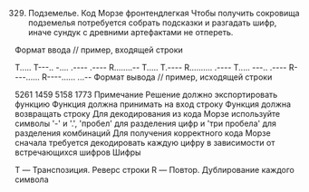 329. Подземелье. Код Морзе
фронтендлегкая
Чтобы получить сокровища подземелья потребуется собрать подсказки и разгадать шифр, иначе сундук с древними артефактами не отпереть.

Формат ввода
// пример, входящей строки

T..... T---.. -.... .----   .---- R........-- T..... T.----   R.......... .---- T..... ---..   .---- R----...... R----...... ...--
Формат вывода
// пример, исходящей строки

5261 1459 5158 1773
Примечание
Решение должно экспортировать функцию
Функция должна принимать на вход строку
Функция должна возвращать строку
Для декодирования из кода Морзе используйте символы '-' и '.', 'пробел' для разделения цифр и 'три пробела' для разделения комбинаций
Для получения корректного кода Морзе сначала требуется декодировать каждую цифру в зависимости от встречающихся шифров
Шифры

T — Транспозиция. Реверс строки
R — Повтор. Дублирование каждого символа